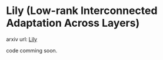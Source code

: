# Lily (**L**ow-rank **I**nterconnected Adaptation Across **L**a**y**ers)

arxiv url:  [Lily]()

code comming soon.
